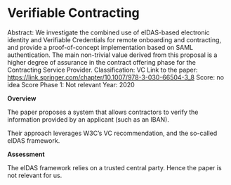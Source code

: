 # Verifiable Contracting

Abstract: We investigate the combined use of eIDAS-based electronic identity and Verifiable Credentials for remote onboarding and contracting, and provide a proof-of-concept implementation based on SAML authentication. The main non-trivial value derived from this proposal is a higher degree of assurance in the contract offering phase for the Contracting Service Provider.
Classification: VC
Link to the paper: https://link.springer.com/chapter/10.1007/978-3-030-66504-3_8
Score: no idea
Score Phase 1: Not relevant
Year: 2020

**Overview**

The paper proposes a system that allows contractors to verify the information provided by an applicant (such as an IBAN).

Their approach leverages W3C’s VC recommendation, and the so-called eIDAS framework.

**Assessment**

The eIDAS framework relies on a trusted central party. Hence the paper is not relevant for us.